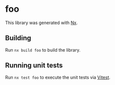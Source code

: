 # foo

This library was generated with [Nx](https://nx.dev).

## Building

Run `nx build foo` to build the library.

## Running unit tests

Run `nx test foo` to execute the unit tests via [Vitest](https://vitest.dev/).
